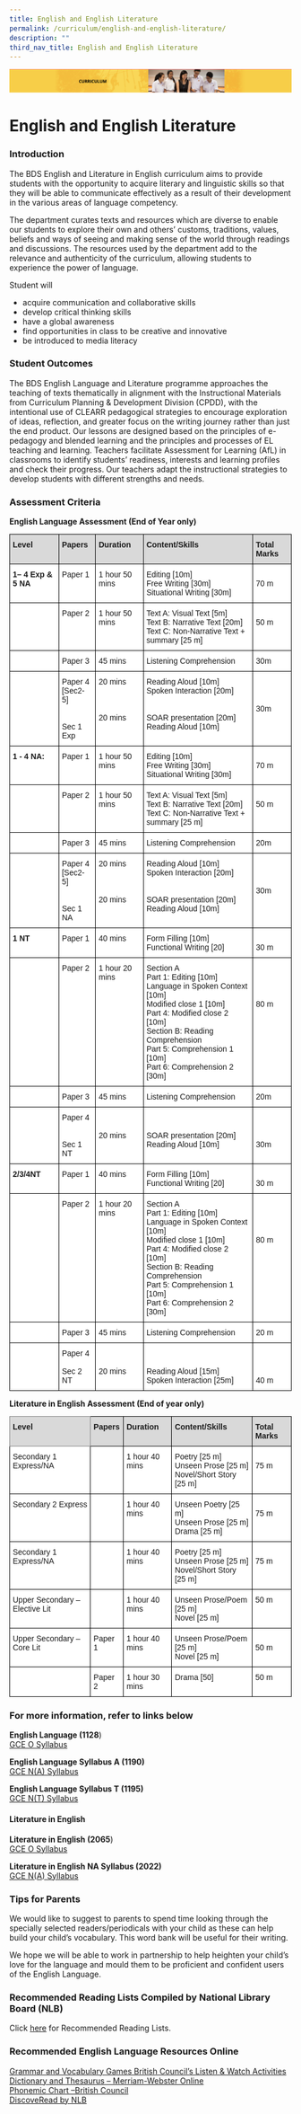 ```yaml
---
title: English and English Literature
permalink: /curriculum/english-and-english-literature/
description: ""
third_nav_title: English and English Literature
---
```

![](/images/Curriculum.png)

English and English Literature
==============================

### Introduction

The BDS English and Literature in English curriculum aims to provide students with the opportunity to acquire literary and linguistic skills so that they will be able to communicate effectively as a result of their development in the various areas of language competency.

The department curates texts and resources which are diverse to enable our students to explore their own and others’ customs, traditions, values, beliefs and ways of seeing and making sense of the world through readings and discussions. The resources used by the department add to the relevance and authenticity of the curriculum, allowing students to experience the power of language.

Student will

*   acquire communication and collaborative skills
*   develop critical thinking skills
*   have a global awareness
*   find opportunities in class to be creative and innovative
*   be introduced to media literacy

### Student Outcomes

The BDS English Language and Literature programme approaches the teaching of texts thematically in alignment with the Instructional Materials from Curriculum Planning & Development Division (CPDD), with the intentional use of CLEARR pedagogical strategies to encourage exploration of ideas, reflection, and greater focus on the writing journey rather than just the end product. Our lessons are designed based on the principles of e-pedagogy and blended learning and the principles and processes of EL teaching and learning. Teachers facilitate Assessment for Learning (AfL) in classrooms to identify students’ readiness, interests and learning profiles and check their progress. Our teachers adapt the instructional strategies to develop students with different strengths and needs.

### Assessment Criteria

<b>English Language Assessment (End of Year only)</b>

<style type="text/css">
.tg  {border-collapse:collapse;border-spacing:0;}
.tg td{border-color:black;border-style:solid;border-width:1px;font-family:Arial, sans-serif;font-size:14px;
  overflow:hidden;padding:10px 5px;word-break:normal;}
.tg th{border-color:black;border-style:solid;border-width:1px;font-family:Arial, sans-serif;font-size:14px;
  font-weight:normal;overflow:hidden;padding:10px 5px;word-break:normal;}
.tg .tg-xqm4{background-color:#D9D9D9;font-weight:bold;text-align:left;vertical-align:top}
.tg .tg-dgl5{background-color:#FFF;font-weight:bold;text-align:left;vertical-align:top}
.tg .tg-ktyi{background-color:#FFF;text-align:left;vertical-align:top}
</style>
<table class="tg">
<thead>
  <tr>
    <th class="tg-xqm4">Level</th>
    <th class="tg-xqm4">Papers</th>
    <th class="tg-xqm4">Duration</th>
    <th class="tg-xqm4">Content/Skills</th>
    <th class="tg-xqm4">Total Marks</th>
  </tr>
</thead>
<tbody>
  <tr>
    <td class="tg-dgl5">1– 4 Exp &amp; 5 NA<br> </td>
    <td class="tg-ktyi">Paper 1<br> </td>
    <td class="tg-ktyi">1 hour 50 mins</td>
    <td class="tg-ktyi">Editing [10m]<br>Free Writing [30m]<br>Situational Writing [30m]</td>
    <td class="tg-ktyi"> <br>70 m</td>
  </tr>
  <tr>
    <td class="tg-dgl5"> </td>
    <td class="tg-ktyi">Paper 2<br> </td>
    <td class="tg-ktyi">1 hour 50 mins</td>
    <td class="tg-ktyi">Text A: Visual Text [5m]<br>Text B: Narrative Text [20m]<br>Text C: Non-Narrative Text + summary [25 m]</td>
    <td class="tg-ktyi"> <br>50 m</td>
  </tr>
  <tr>
    <td class="tg-dgl5"> <br> </td>
    <td class="tg-ktyi">Paper 3</td>
    <td class="tg-ktyi">45 mins</td>
    <td class="tg-ktyi">Listening Comprehension</td>
    <td class="tg-ktyi">30m</td>
  </tr>
  <tr>
    <td class="tg-dgl5"> <br> </td>
    <td class="tg-ktyi">Paper 4<br>[Sec2- 5]<br> <br> <br>Sec 1 Exp</td>
    <td class="tg-ktyi">20 mins<br> <br> <br> <br>20 mins</td>
    <td class="tg-ktyi">Reading Aloud [10m]<br>Spoken Interaction [20m]<br> <br> <br>SOAR presentation [20m]<br>Reading Aloud [10m]</td>
    <td class="tg-ktyi"> <br> <br> <br>30m<br> <br> </td>
  </tr>
  <tr>
    <td class="tg-dgl5">1 - 4 NA:<br> </td>
    <td class="tg-ktyi">Paper 1<br> </td>
    <td class="tg-ktyi">1 hour 50 mins</td>
    <td class="tg-ktyi">Editing [10m]<br>Free Writing [30m]<br>Situational Writing [30m]</td>
    <td class="tg-ktyi"> <br>70 m</td>
  </tr>
  <tr>
    <td class="tg-dgl5"> </td>
    <td class="tg-ktyi">Paper 2<br> </td>
    <td class="tg-ktyi">1 hour 50 mins</td>
    <td class="tg-ktyi">Text A: Visual Text [5m]<br>Text B: Narrative Text [20m]<br>Text C: Non-Narrative Text + summary [25 m]</td>
    <td class="tg-ktyi"> <br>50 m</td>
  </tr>
  <tr>
    <td class="tg-dgl5"> </td>
    <td class="tg-ktyi">Paper 3</td>
    <td class="tg-ktyi">45 mins</td>
    <td class="tg-ktyi">Listening Comprehension</td>
    <td class="tg-ktyi">20m</td>
  </tr>
  <tr>
    <td class="tg-dgl5"> </td>
    <td class="tg-ktyi">Paper 4<br>[Sec2- 5]<br> <br> <br>Sec 1 NA</td>
    <td class="tg-ktyi">20 mins<br> <br> <br> <br>20 mins</td>
    <td class="tg-ktyi">Reading Aloud [10m]<br>Spoken Interaction [20m]<br> <br> <br>SOAR presentation [20m]<br>Reading Aloud [10m]</td>
    <td class="tg-ktyi"> <br> <br> <br>30m<br> <br> </td>
  </tr>
  <tr>
    <td class="tg-dgl5">1 NT<br> </td>
    <td class="tg-ktyi">Paper 1<br> </td>
    <td class="tg-ktyi">40 mins</td>
    <td class="tg-ktyi">Form Filling [10m]<br>Functional Writing [20]</td>
    <td class="tg-ktyi"> <br>30 m</td>
  </tr>
  <tr>
    <td class="tg-dgl5"> </td>
    <td class="tg-ktyi">Paper 2<br> </td>
    <td class="tg-ktyi">1         hour 20 mins</td>
    <td class="tg-ktyi">Section A<br>Part 1: Editing [10m]<br>Language in Spoken Context [10m]<br>Modified close 1 [10m]<br>Part 4: Modified close 2 [10m]<br>Section B: Reading Comprehension<br>Part 5: Comprehension 1 [10m]<br>Part 6: Comprehension 2 [30m]</td>
    <td class="tg-ktyi"> <br> <br> <br> <br>80 m</td>
  </tr>
  <tr>
    <td class="tg-dgl5"> </td>
    <td class="tg-ktyi">Paper 3</td>
    <td class="tg-ktyi">45 mins</td>
    <td class="tg-ktyi">Listening Comprehension</td>
    <td class="tg-ktyi">20m</td>
  </tr>
  <tr>
    <td class="tg-dgl5"> </td>
    <td class="tg-ktyi">Paper 4<br> <br> <br>Sec 1 NT </td>
    <td class="tg-ktyi"> <br> <br>20 mins</td>
    <td class="tg-ktyi"> <br> <br>SOAR presentation [20m]<br>Reading Aloud [10m]</td>
    <td class="tg-ktyi"> <br> <br> <br>30m<br> <br> </td>
  </tr>
  <tr>
    <td class="tg-dgl5">2/3/4NT<br> </td>
    <td class="tg-ktyi">Paper 1<br> </td>
    <td class="tg-ktyi">40 mins</td>
    <td class="tg-ktyi">Form Filling [10m]<br>Functional Writing [20]</td>
    <td class="tg-ktyi"> <br>30 m</td>
  </tr>
  <tr>
    <td class="tg-dgl5"> </td>
    <td class="tg-ktyi">Paper 2<br> </td>
    <td class="tg-ktyi">1         hour 20 mins</td>
    <td class="tg-ktyi">Section A<br>Part 1: Editing [10m]<br>Language in Spoken Context [10m]<br>Modified close 1 [10m]<br>Part 4: Modified close 2 [10m]<br>Section B: Reading Comprehension<br>Part 5: Comprehension 1 [10m]<br>Part 6: Comprehension 2 [30m]</td>
    <td class="tg-ktyi"> <br> <br> <br> <br>80 m</td>
  </tr>
  <tr>
    <td class="tg-dgl5"> </td>
    <td class="tg-ktyi">Paper 3</td>
    <td class="tg-ktyi">45 mins</td>
    <td class="tg-ktyi">Listening Comprehension</td>
    <td class="tg-ktyi">20 m</td>
  </tr>
  <tr>
    <td class="tg-dgl5"> </td>
    <td class="tg-ktyi">Paper 4<br> <br>Sec 2 NT </td>
    <td class="tg-ktyi"> <br> <br>20 mins</td>
    <td class="tg-ktyi"> <br> <br>Reading Aloud [15m]<br>Spoken Interaction [25m]</td>
    <td class="tg-ktyi"> <br> <br> <br>40 m</td>
  </tr>
</tbody>
</table>

**Literature in English Assessment (End of year only)**

<style type="text/css">
.tg  {border-collapse:collapse;border-spacing:0;}
.tg td{border-color:black;border-style:solid;border-width:1px;font-family:Arial, sans-serif;font-size:14px;
  overflow:hidden;padding:10px 5px;word-break:normal;}
.tg th{border-color:black;border-style:solid;border-width:1px;font-family:Arial, sans-serif;font-size:14px;
  font-weight:normal;overflow:hidden;padding:10px 5px;word-break:normal;}
.tg .tg-7jy7{background-color:#D9D9D9;border-color:inherit;font-weight:bold;text-align:left;vertical-align:top}
.tg .tg-xqm4{background-color:#D9D9D9;font-weight:bold;text-align:left;vertical-align:top}
.tg .tg-ktyi{background-color:#FFF;text-align:left;vertical-align:top}
</style>
<table class="tg">
<thead>
  <tr>
    <th class="tg-7jy7">Level</th>
    <th class="tg-xqm4">Papers</th>
    <th class="tg-xqm4">Duration</th>
    <th class="tg-xqm4">Content/Skills</th>
    <th class="tg-xqm4">Total Marks</th>
  </tr>
</thead>
<tbody>
  <tr>
    <td class="tg-ktyi">Secondary 1 Express/NA  </td>
    <td class="tg-ktyi"> </td>
    <td class="tg-ktyi">1 hour 40 mins</td>
    <td class="tg-ktyi">Poetry [25 m]<br>Unseen Prose [25 m]<br>Novel/Short Story [25 m]</td>
    <td class="tg-ktyi"> <br>75 m</td>
  </tr>
  <tr>
    <td class="tg-ktyi">Secondary 2 Express </td>
    <td class="tg-ktyi"> </td>
    <td class="tg-ktyi">1 hour 40 mins</td>
    <td class="tg-ktyi">Unseen Poetry [25 m]<br>Unseen Prose [25 m]<br>Drama [25 m]</td>
    <td class="tg-ktyi"> <br>75 m</td>
  </tr>
  <tr>
    <td class="tg-ktyi">Secondary 1 Express/NA  </td>
    <td class="tg-ktyi"> </td>
    <td class="tg-ktyi">1 hour 40 mins</td>
    <td class="tg-ktyi">Poetry [25 m]<br>Unseen Prose [25 m]<br>Novel/Short Story [25 m]</td>
    <td class="tg-ktyi"> <br>75 m</td>
  </tr>
  <tr>
    <td class="tg-ktyi">Upper Secondary – Elective Lit</td>
    <td class="tg-ktyi"> </td>
    <td class="tg-ktyi">1 hour 40 mins</td>
    <td class="tg-ktyi">Unseen Prose/Poem [25 m]<br>Novel [25 m]</td>
    <td class="tg-ktyi">50 m</td>
  </tr>
  <tr>
    <td class="tg-ktyi">Upper Secondary – Core Lit</td>
    <td class="tg-ktyi">Paper 1</td>
    <td class="tg-ktyi">1 hour 40 mins</td>
    <td class="tg-ktyi">Unseen Prose/Poem [25 m]<br>Novel [25 m]</td>
    <td class="tg-ktyi"> <br>50 m</td>
  </tr>
  <tr>
    <td class="tg-ktyi"> <br> </td>
    <td class="tg-ktyi">Paper 2</td>
    <td class="tg-ktyi">1 hour 30 mins</td>
    <td class="tg-ktyi">Drama [50]</td>
    <td class="tg-ktyi">50 m</td>
  </tr>
</tbody>
</table>

### For more information, refer to links below

**English Language (1128**) <br>
[GCE O Syllabus](/files/1128_y22_sy.pdf)

**English Language Syllabus A (1190)** <br>
[GCE N(A) Syllabus](/files/1190_y22_sy.pdf) 

                            
**English Language Syllabus T (1195)** <br>
[GCE N(T) Syllabus](/files/1195_y22_sy.pdf)

#### Literature in English

**Literature in English (2065**) <br>
[GCE O Syllabus](/files/2065_y22_sy.pdf)


**Literature in English NA Syllabus (2022)** <br>
[GCE N(A) Syllabus](/files/2022_y22_sy.pdf)


### Tips for Parents

We would like to suggest to parents to spend time looking through the specially selected readers/periodicals with your child as these can help build your child’s vocabulary. This word bank will be useful for their writing.

We hope we will be able to work in partnership to help heighten your child’s love for the language and mould them to be proficient and confident users of the English Language.

### Recommended Reading Lists Compiled by National Library Board (NLB)

Click [here](https://childrenandteens.nlb.gov.sg/) for Recommended Reading Lists.

### Recommended English Language Resources Online

[Grammar and Vocabulary Games British Council’s Listen & Watch Activities](https://learnenglish.britishcouncil.org/skills/listening) <br>
[Dictionary and Thesaurus – Merriam-Webster Online](https://www.merriam-webster.com/) <br>
[Phonemic Chart –British Council](https://www.teachingenglish.org.uk/try/activities/phonemic-chart) <br>
[DiscoveRead by NLB](https://childrenandteens.nlb.gov.sg/)